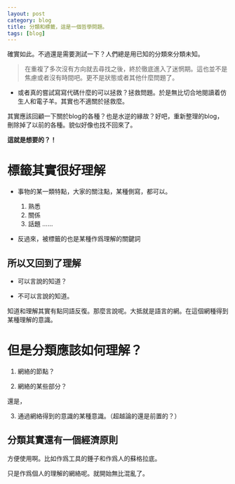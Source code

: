 ```yaml
---
layout: post
category: blog
title: 分類和標籤，這是一個哲學問題。
tags: [blog]
---
```


確實如此。不過還是需要測試一下？人們總是用已知的分類來分類未知。

> 在重複了多次沒有方向就去尋找之後，終於徹底進入了迷惘期。這也並不是焦慮或者沒有時間吧。更不是狀態或者其他什麼問題了。

- 或者真的嘗試寫寫代碼什麼的可以拯救？拯救問題。於是無比切合地閱讀着仿生人和電子羊。其實也不適關於拯救麼。

其實應該回顧一下關於blog的各種？也是水逆的緣故？好吧，重新整理的blog，刪除掉了以前的各種。貌似好像也找不回來了。

**這就是想要的？！**

# 標籤其實很好理解

+ 事物的某一類特點，大家的關注點，某種側寫，都可以。

  1. 熟悉
  2. 關係
  3. 話題
  ……
  
- 反過來，被標籤的也是某種作爲理解的關鍵詞

## 所以又回到了理解
- 可以言說的知道？

- 不可以言說的知道。

知道和理解其實有點同語反復。那麼言說呢。大抵就是語言的網。在這個網種得到某種理解的意識。

# 但是分類應該如何理解？

1. 網絡的節點？

2. 網絡的某些部分？

還是，

3. 通過網絡得到的意識的某種意識。（超越論的還是前置的？）

## 分類其實還有一個經濟原則

方便使用啊。比如作爲工具的錘子和作爲人的蘇格拉底。

只是作爲個人的理解的網絡呢。就開始無比混亂了。


<!-- more -->
